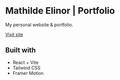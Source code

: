 # Mathilde Elinor | Portfolio

My personal website & portfolio.

[Visit site](https://www.mathildeelinor.no)

## Built with

- React + Vite
- Tailwind CSS
- Framer Motion
